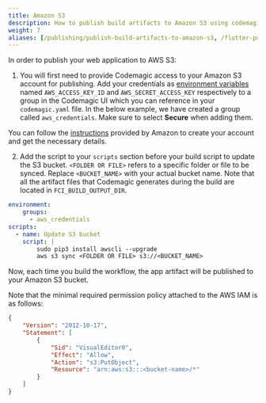```yaml
---
title: Amazon S3
description: How to publish build artifacts to Amazon S3 using codemagic.yaml
weight: 7
aliases: [/publishing/publish-build-artifacts-to-amazon-s3, /flutter-publishing/publish-build-artifacts-to-amazon-s3, /knowledge-base/publish-build-artifacts-to-amazon-s3]
---
```


In order to publish your web application to AWS S3:

1.  You will first need to provide Codemagic access to your Amazon S3 account for publishing. Add your credentials as [environment variables](..variables/environment-variable-groups) named `AWS_ACCESS_KEY_ID` and `AWS_SECRET_ACCESS_KEY` respectively to a group in the Codemagic UI which you can reference in your `codemagic.yaml` file. In the below example, we have created a group called `aws_credentials`. Make sure to select **Secure** when adding them.

You can follow the [instructions](https://aws.amazon.com/getting-started/hands-on/backup-to-s3-cli/) provided by Amazon to create your account and get the necessary details.

2.  Add the script to your `scripts` section before your build script to update the S3 bucket. `<FOLDER OR FILE>` refers to a specific folder or file to be synced. Replace `<BUCKET_NAME>` with your actual bucket name. Note that all the artifact files that Codemagic generates during the build are located in `FCI_BUILD_OUTPUT_DIR`.

```yaml
environment:
    groups:
      - aws_credentials
scripts:
  - name: Update S3 bucket
    script: |
        sudo pip3 install awscli --upgrade
        aws s3 sync <FOLDER OR FILE> s3://<BUCKET_NAME>
```

Now, each time you build the workflow, the app artifact will be published to your Amazon S3 bucket.

Note that the minimal required permission policy attached to the AWS IAM is as follows:

```JSON
{
    "Version": "2012-10-17",
    "Statement": [
        {
            "Sid": "VisualEditor0",
            "Effect": "Allow",
            "Action": "s3:PutObject",
            "Resource": "arn:aws:s3:::<bucket-name>/*"
        }
    ]
}
```
